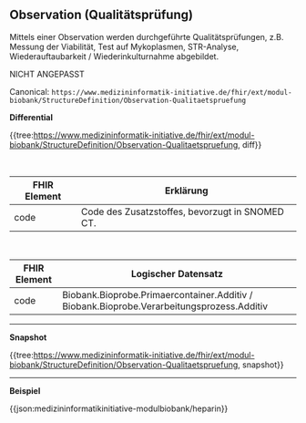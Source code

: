 ## Observation (Qualitätsprüfung)

Mittels einer Observation werden durchgeführte Qualitätsprüfungen, z.B. Messung der Viabilität, Test auf Mykoplasmen, STR-Analyse, Wiederauftaubarkeit / Wiederinkulturnahme abgebildet.

NICHT ANGEPASST

Canonical: 
```https://www.medizininformatik-initiative.de/fhir/ext/modul-biobank/StructureDefinition/Observation-Qualitaetspruefung```

**Differential**

{{tree:https://www.medizininformatik-initiative.de/fhir/ext/modul-biobank/StructureDefinition/Observation-Qualitaetspruefung, diff}}

<br>

| FHIR Element | Erklärung |
|--------------|-----------|
| code | Code des Zusatzstoffes, bevorzugt in SNOMED CT. |

<br>

| FHIR Element | Logischer Datensatz |
|--------------|-----------|
| code | Biobank.Bioprobe.Primaercontainer.Additiv / Biobank.Bioprobe.Verarbeitungsprozess.Additiv |

---

**Snapshot**

{{tree:https://www.medizininformatik-initiative.de/fhir/ext/modul-biobank/StructureDefinition/Observation-Qualitaetspruefung, snapshot}}


---

**Beispiel**

{{json:medizininformatikinitiative-modulbiobank/heparin}}

